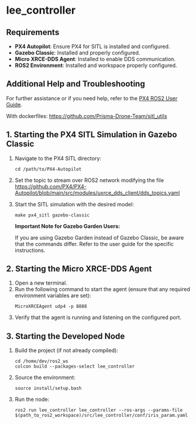 # lee_controller

## Requirements
- **PX4 Autopilot**: Ensure PX4 for SITL is installed and configured.
- **Gazebo Classic**: Installed and properly configured.
- **Micro XRCE-DDS Agent**: Installed to enable DDS communication.
- **ROS2 Environment**: Installed and workspace properly configured.

## Additional Help and Troubleshooting
For further assistance or if you need help, refer to the [PX4 ROS2 User Guide](https://docs.px4.io/main/en/ros2/user_guide.html).

With dockerfiles: https://github.com/Prisma-Drone-Team/sitl_utils

## 1. Starting the PX4 SITL Simulation in Gazebo Classic
1. Navigate to the PX4 SITL directory:
    ```
    cd /path/to/PX4-Autopilot
    ```
2. Set the topic to stream over ROS2 network modifying the file https://github.com/PX4/PX4-Autopilot/blob/main/src/modules/uxrce_dds_client/dds_topics.yaml

3. Start the SITL simulation with the desired model:
    ```
    make px4_sitl gazebo-classic
    ```
    **Important Note for Gazebo Garden Users:**

    If you are using Gazebo Garden instead of Gazebo Classic, be aware that the commands differ. Refer to the user guide for the specific instructions.

## 2. Starting the Micro XRCE-DDS Agent
1. Open a new terminal.
2. Run the following command to start the agent (ensure that any required environment variables are set):
    ```
    MicroXRCEAgent udp4 -p 8888
    ```
3. Verify that the agent is running and listening on the configured port.

## 3. Starting the Developed Node
1. Build the project (if not already compiled):
    ```
    cd /home/dev/ros2_ws
    colcon build --packages-select lee_controller
    ```
2. Source the environment:
    ```
    source install/setup.bash
    ```
3. Run the node:
    ```
    ros2 run lee_controller lee_controller --ros-args --params-file $(path_to_ros2_workspace)/src/lee_controller/conf/iris_param.yaml
    ```
